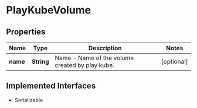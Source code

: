 

# PlayKubeVolume


## Properties

| Name | Type | Description | Notes |
|------------ | ------------- | ------------- | -------------|
|**name** | **String** | Name - Name of the volume created by play kube. |  [optional] |


## Implemented Interfaces

* Serializable


